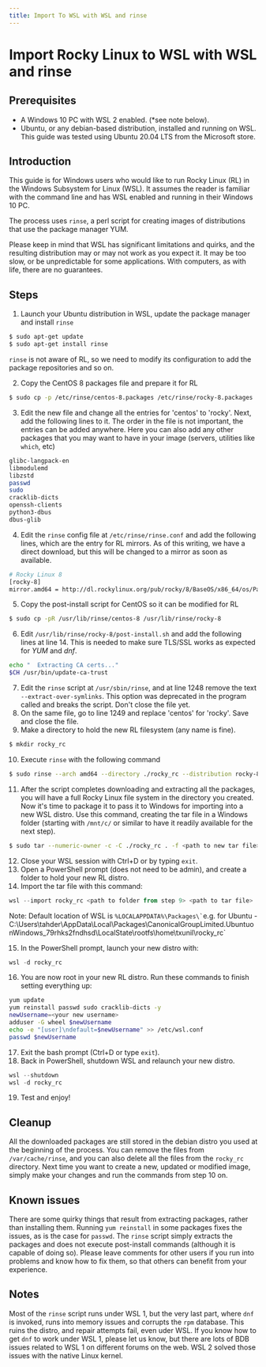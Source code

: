 ```yaml
---
title: Import To WSL with WSL and rinse
---
```


# Import Rocky Linux to WSL with WSL and rinse

## Prerequisites
* A Windows 10 PC with WSL 2 enabled. (*see note below).
* Ubuntu, or any debian-based distribution, installed and running on WSL. This guide was tested using Ubuntu 20.04 LTS from the Microsoft store.

## Introduction
This guide is for Windows users who would like to run Rocky Linux (RL) in the Windows Subsystem for Linux (WSL). It assumes the reader is familiar with the command line and has WSL enabled and running in their Windows 10 PC.

The process uses `rinse`, a perl script for creating images of distributions that use the package manager YUM.

Please keep in mind that WSL has significant limitations and quirks, and the resulting distribution may or may not work as you expect it. It may be too slow, or be unpredictable for some applications. With computers, as with life, there are no guarantees.

## Steps

1. Launch your Ubuntu distribution in WSL, update the package manager and install `rinse`<br/>
```bash
$ sudo apt-get update
$ sudo apt-get install rinse
```
`rinse` is not aware of RL, so we need to modify its configuration to add the package repositories and so on.

2. Copy the CentOS 8 packages file and prepare it for RL
```bash
$ sudo cp -p /etc/rinse/centos-8.packages /etc/rinse/rocky-8.packages
```
3. Edit the new file and change all the entries for 'centos' to 'rocky'. Next, add the following lines to it. The order in the file is not important, the entries can be added anywhere. Here you can also add any other packages that you may want to have in your image (servers, utilities like `which`, etc)
```bash
glibc-langpack-en
libmodulemd
libzstd
passwd
sudo
cracklib-dicts
openssh-clients
python3-dbus
dbus-glib
```
4. Edit the `rinse` config file at `/etc/rinse/rinse.conf` and add the following lines, which are the entry for RL mirrors. As of this writing, we have a direct download, but this will be changed to a mirror as soon as available.
```bash
# Rocky Linux 8
[rocky-8]
mirror.amd64 = http://dl.rockylinux.org/pub/rocky/8/BaseOS/x86_64/os/Packages/
```
5. Copy the post-install script for CentOS so it can be modified for RL
```bash
$ sudo cp -pR /usr/lib/rinse/centos-8 /usr/lib/rinse/rocky-8
```
6. Edit `/usr/lib/rinse/rocky-8/post-install.sh` and add the following lines at line 14. This is needed to make sure TLS/SSL works as expected for *YUM* and *dnf*.
```bash
echo "  Extracting CA certs..."
$CH /usr/bin/update-ca-trust
```
7. Edit the `rinse` script at `/usr/sbin/rinse`, and at line 1248 remove the text `--extract-over-symlinks`. This option was deprecated in the program called and breaks the script. Don't close the file yet.
8. On the same file, go to line 1249 and replace 'centos' for 'rocky'. Save and close the file.
9. Make a directory to hold the new RL filesystem (any name is fine).
```bash
$ mkdir rocky_rc
```
10. Execute `rinse` with the following command
```bash
$ sudo rinse --arch amd64 --directory ./rocky_rc --distribution rocky-8
```
11. After the script completes downloading and extracting all the packages, you will have a full Rocky Linux file system in the directory you created. Now it's time to package it to pass it to Windows for importing into a new WSL distro. Use this command, creating the tar file in a Windows folder (starting with `/mnt/c/` or similar to have it readily available for the next step).
```bash
$ sudo tar --numeric-owner -c -C ./rocky_rc . -f <path to new tar file>
```
12. Close your WSL session with Ctrl+D or by typing `exit`.
13. Open a PowerShell prompt (does not need to be admin), and create a folder to hold your new RL distro.
14. Import the tar file with this command:
```PowerShell
wsl --import rocky_rc <path to folder from step 9> <path to tar file>
```
Note: Default location of WSL is `` %LOCALAPPDATA%\Packages\` ``e.g. for Ubuntu - C:\Users\tahder\AppData\Local\Packages\CanonicalGroupLimited.UbuntuonWindows_79rhks2fndhsd\LocalState\rootfs\home\txunil\rocky_rc`

15. In the PowerShell prompt, launch your new distro with:
```PowerShell
wsl -d rocky_rc
```
16. You are now root in your new RL distro. Run these commands to finish setting everything up:
```bash
yum update
yum reinstall passwd sudo cracklib-dicts -y
newUsername=<your new username>
adduser -G wheel $newUsername
echo -e "[user]\ndefault=$newUsername" >> /etc/wsl.conf
passwd $newUsername
```
17. Exit the bash prompt (Ctrl+D or type `exit`).
18. Back in PowerShell, shutdown WSL and relaunch your new distro.
```PowerShell
wsl --shutdown
wsl -d rocky_rc
```
19. Test and enjoy!

## Cleanup
All the downloaded packages are still stored in the debian distro you used at the beginning of the process. You can remove the files from `/var/cache/rinse`, and you can also delete all the files from the `rocky_rc` directory. Next time you want to create a new, updated or modified image, simply make your changes and run the commands from step 10 on.

## Known issues
There are some quirky things that result from extracting packages, rather than installing them. Running `yum reinstall` in some packages fixes the issues, as is the case for `passwd`. The `rinse` script simply extracts the packages and does not execute post-install commands (although it is capable of doing so). Please leave comments for other users if you run into problems and know how to fix them, so that others can benefit from your experience.

## Notes
Most of the `rinse` script runs under WSL 1, but the very last part, where `dnf` is invoked, runs into memory issues and corrupts the `rpm` database. This ruins the distro, and repair attempts fail, even uder WSL. If you know how to get `dnf` to work under WSL 1, please let us know, but there are lots of BDB issues related to WSL 1 on different forums on the web. WSL 2 solved those issues with the native Linux kernel.
